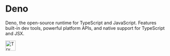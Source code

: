 # Deno

Deno, the open-source runtime for TypeScript and JavaScript. Features built-in dev tools, powerful platform APIs, and native support for TypeScript and JSX.

<a href="https://idx.google.com/new?template=https://github.com/project-idx/community-templates/tree/main/deno">
  <img height="32" alt="Try in IDX" src="https://cdn.idx.dev/btn/try_dark_32.svg">
</a>
